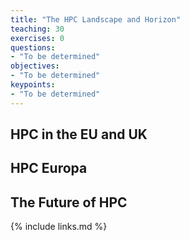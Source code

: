 ```yaml
---
title: "The HPC Landscape and Horizon"
teaching: 30
exercises: 0
questions:
- "To be determined"
objectives:
- "To be determined"
keypoints:
- "To be determined"
---
```


## HPC in the EU and UK

## HPC Europa

## The Future of HPC

{% include links.md %}

